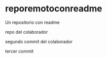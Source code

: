 # reporemotoconreadme
Un repositorio con readme 

repo del colaborador

segundo commit del colaborador

tercer commit